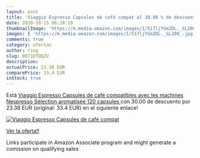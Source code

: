 ```yaml
---
layout: post
title: 'Viaggio Espresso Capsules de café compat al 30.00 % de descuento'
date: 2020-10-15 06:28:19
thumbnailImage: 'https://m.media-amazon.com/images/I/517ljYGmZDL._SL200_.jpg'
images: [ 'https://m.media-amazon.com/images/I/517ljYGmZDL._SL200_.jpg' ]
comments: true
category: ofertas
author: ring
slug: B071DTQQZV
description:
actualPrice: 23.38 EUR
comparePrice: 33.4 EUR
inStock: true
---
```


Está [Viaggio Espresso Capsules de café compatibles avec les machines Nespresso Sélection aromatisée  120 capsules ](https://www.amazon.fr/dp/B071DTQQZV/?tag=tolees0d-21) con 30.00 de descuento por 23.38 EUR (original: 33.4 EUR) en el siguiente enlace!

[![Viaggio Espresso Capsules de café compat](https://m.media-amazon.com/images/I/517ljYGmZDL._SL200_.jpg)](https://www.amazon.fr/dp/B071DTQQZV/?tag=tolees0d-21)

[Ver la oferta!!](https://www.amazon.fr/dp/B071DTQQZV/?tag=tolees0d-21)

Links participate in Amazon Associate program and might generate a comission on qualifying sales


